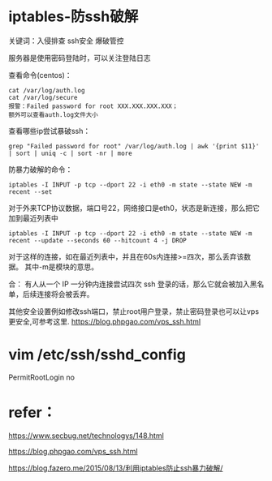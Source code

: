 # iptables-防ssh破解

关键词：入侵排查 ssh安全 爆破管控



服务器是使用密码登陆时，可以关注登陆日志

查看命令(centos)：

    cat /var/log/auth.log
    cat /var/log/secure
    报警：Failed password for root XXX.XXX.XXX.XXX；
    额外可以查看auth.log文件大小



查看哪些ip尝试暴破ssh：
    
    grep "Failed password for root" /var/log/auth.log | awk '{print $11}' | sort | uniq -c | sort -nr | more 


防暴力破解的命令：

    iptables -I INPUT -p tcp --dport 22 -i eth0 -m state --state NEW -m recent --set
对于外来TCP协议数据，端口号22，网络接口是eth0，状态是新连接，那么把它加到最近列表中

    iptables -I INPUT -p tcp --dport 22 -i eth0 -m state --state NEW -m recent --update --seconds 60 --hitcount 4 -j DROP
对于这样的连接，如在最近列表中，并且在60s内连接>=四次，那么丢弃该数据。
其中-m是模块的意思。

合：
有人从一个 IP 一分钟内连接尝试四次 ssh 登录的话，那么它就会被加入黑名单，后续连接将会被丢弃。




其他安全设置例如修改ssh端口，禁止root用户登录，禁止密码登录也可以让vps更安全,可参考这里.
https://blog.phpgao.com/vps_ssh.html


# vim /etc/ssh/sshd_config
PermitRootLogin no





# refer：
https://www.secbug.net/technologys/148.html

https://blog.phpgao.com/vps_ssh.html

https://blog.fazero.me/2015/08/13/利用iptables防止ssh暴力破解/